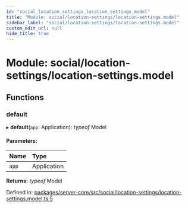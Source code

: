 ```yaml
---
id: "social_location_settings_location_settings_model"
title: "Module: social/location-settings/location-settings.model"
sidebar_label: "social/location-settings/location-settings.model"
custom_edit_url: null
hide_title: true
---
```


# Module: social/location-settings/location-settings.model

## Functions

### default

▸ **default**(`app`: Application): *typeof* Model

#### Parameters:

Name | Type |
:------ | :------ |
`app` | Application |

**Returns:** *typeof* Model

Defined in: [packages/server-core/src/social/location-settings/location-settings.model.ts:5](https://github.com/xr3ngine/xr3ngine/blob/716a06460/packages/server-core/src/social/location-settings/location-settings.model.ts#L5)
